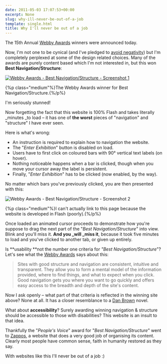 ```yaml
---
date: 2011-05-03 17:07:53+00:00
excerpt: None
slug: why-ill-never-be-out-of-a-job
template: single.html
title: Why I'll never be out of a job
---
```


The 15th Annual [Webby Awards](http://www.webbyawards.com/) winners were announced today.

Now, I'm not one to be cynical (and I've pledged to [avoid negativity](/2011/04/24/design-and-enjoy-it/)) but I'm completely perplexed at some of the design related choices. Many of the awards are purely content based which I'm not interested in, but this won **Best Navigation/Structure**:

[![Webby Awards - Best Navigation/Structure - Screenshot 1](/wp-content/uploads/2011/05/webbyawards.png)](http://www.hidden-heroes.net/)

{%p class="medium"%}The Webby Awards winner for Best Navigation/Structure.{%/p%}

I'm seriously stunned!

Now forgetting the fact that this website is 100% Flash and takes literally _minutes _to load – it has one of **the worst** pieces of "navigation" and "structure" I have ever seen.

Here is what's wrong:

* An instruction is required to explain how to navigation the website.
* The "_Enter Exhibition_" button is disabled on load.
* Users have to first click on coloured bars with 90° vertical text labels (on hover).
* Nothing noticeable happens when a bar is clicked, though when you move your cursor away the label is persistent.
* Finally, "_Enter Exhibition_" has to be clicked (now enabled, by the way).


No matter which bars you've previously clicked, you are then presented with this:

![Webby Awards - Best Navigation/Structure - Screenshot 2](/wp-content/uploads/2011/05/webby2.png)

{%p class="medium"%}I can't actually link to this page because the website is developed in Flash (poorly).{%/p%}

Once loaded an animated cursor proceeds to demonstrate how you're suppose to drag the next part of the "_Best Navigation/Structure_" into view. Blink and you'll miss it. **And you _will _miss it**, because it took five minutes to load and you've clicked to another tab, or given up entirely.

Is **usability **not the number one criteria for _"Best Navigation/Structure_"? Let's see what the [Webby Awards](http://www.webbyawards.com/entries/criteria.php) says about this:


<blockquote><p>Sites with good structure and navigation are consistent, intuitive and transparent. They allow you to form a mental model of the information provided, where to find things, and what to expect when you click. Good navigation gets you where you want to go quickly and offers easy access to the breadth and depth of the site's content.</p></blockquote>


Now I ask openly – what part of that criteria is reflected in the winning site above? None at all. It has a closer resemblance to a [Dan Brown](http://www.amazon.co.uk/Vinci-Code-Dan-Brown/dp/0552149519/) novel.

What about **accessibility**? Surely awarding winning navigation & structure should be accessible to those with disabilities? This website is an insult to that idea.

Thankfully the "_People's Voice_" award for "_Best Navigation/Structure_" went to [Zappos](http://www.zappos.com), a website that does a very good job of organising its content. Clearly most people have common sense, faith in humanity restored as they say.

With websites like this I'll never be out of a job :)
